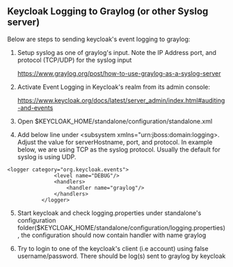 ## Keycloak Logging to Graylog (or other Syslog server)

Below are steps to sending keycloak's event logging to graylog:

1. Setup syslog as one of graylog's input. Note the IP Address port, and protocol (TCP/UDP) for the syslog input

   https://www.graylog.org/post/how-to-use-graylog-as-a-syslog-server

2. Activate Event Logging in Keycloak's realm from its admin console:

   https://www.keycloak.org/docs/latest/server_admin/index.html#auditing-and-events

3. Open $KEYCLOAK_HOME/standalone/configuration/standalone.xml

4.  Add below line under <subsystem xmlns="urn:jboss:domain:logging>. Adjust the value for serverHostname, port, and protocol. In example below, we are using TCP as the syslog protocol. Usually the default for syslog is using UDP.

   <custom-handler name="graylog" class="org.jboss.logmanager.handlers.SyslogHandler" module="org.jboss.logmanager">
                   <level name="DEBUG"/>
                   <formatter>
                       <pattern-formatter pattern="%-5p [%c] (%t) %s%E%n"/>
                   </formatter>
                   <properties>
                       <property name="serverHostname" value="localhost"/>
                       <property name="appName" value="keycloak"/>
                       <property name="syslogType" value="RFC5424"/>
                       <property name="port" value="514"/>
                       <property name="protocol" value="TCP"/>
                   </properties>
               </custom-handler>

    <logger category="org.keycloak.events">
                   <level name="DEBUG"/>
                   <handlers>
                       <handler name="graylog"/>
                   </handlers>
               </logger>

5. Start keycloak and check logging.properties under standalone's configuration folder($KEYCLOAK_HOME/standalone/configuration/logging.properties), the configuration should now contain handler with name graylog

6. Try to login to one of the keycloak's client (i.e account) using false username/password. There should be log(s) sent to graylog by keycloak

   
